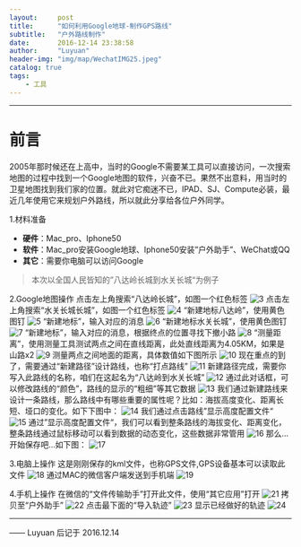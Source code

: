 ```yaml
---
layout:     post
title:      "如何利用Google地球-制作GPS路线"
subtitle:   "户外路线制作"
date:       2016-12-14 23:38:58
author:     "Luyuan"
header-img: "img/map/WechatIMG25.jpeg"
catalog: true
tags:
    - 工具
---
```


---
# 前言
2005年那时候还在上高中，当时的Google不需要某工具可以直接访问，一次搜索地图的过程中找到一个Google地图的软件，兴奋不已。果然不出意料，用当时的卫星地图找到我们家的位置。就此对它痴迷不已，IPAD、SJ、Compute必装，最近几年使用它来规划户外路线，所以就此分享给各位户外同学。

1.材料准备
- **硬件**：Mac_pro、Iphone50
- **软件**：Mac_pro安装Google地球、Iphone50安装”户外助手”、WeChat或QQ
- **其它**：需要你电脑可以访问Google

>本次以全国人民皆知的”八达岭长城到水关长城“为例子

2.Google地图操作
点击左上角搜索“八达岭长城”，如图一个红色标签
![3](/img/map/WechatIMG3.jpeg)
点击左上角搜索“水关长城长城”，如图一个红色标签
![4](/img/map/WechatIMG4.jpeg)
“新建地标八达岭”，使用黄色图钉
![5](/img/map/WechatIMG5.jpeg)
“新建地标”，输入对应的消息
![6](/img/map/WechatIMG6.jpeg)
“新建地标水关长城”，使用黄色图钉
![7](/img/map/WechatIMG7.jpeg)
“新建地标”，输入对应的消息，根据终点的位置寻找下撤小路
![8](/img/map/WechatIMG8.jpeg)
“测量距离”，使用测量工具测试两点之间在直线距离，此处直线距离为4.05KM，如果是山路x2
![9](/img/map/WechatIMG9.jpeg)
测量两点之间地面的距离，具体数值如下图所示
![10](/img/map/WechatIMG10.jpeg)
现在重点的到了，需要通过“新建路径”设计路线，也称“打点路线”
![11](/img/map/WechatIMG11.jpeg)
新建路径完成，需要你写入此路线的名称，咱们在这起名为“八达岭到水关长城”
![12](/img/map/WechatIMG12.jpeg)
通过此对话框，可以修改路线的“颜色”，路线的显示的“粗细”等其它数据
![13](/img/map/WechatIMG13.jpeg)
我们通过新建路线来设计一条路线，那么路线中有哪些重要的属性呢？比如：海拔高度变化、距离长短、垭口的变化。如下下图中：
![14](/img/map/WechatIMG14.jpeg)
我们通过点击路线”显示高度配置文件“
![15](/img/map/WechatIMG15.jpeg)
通过”显示高度配置文件“，我们可以看到整条路线的海拔变化、距离变化，整条路线通过鼠标移动可以看到数据的动态变化，这些数据非常管用
![16](/img/map/WechatIMG16.jpeg)
那么…开始保存吧...如下图：
![17](/img/map/WechatIMG17.jpeg)

3.电脑上操作
这是刚刚保存的kml文件，也称GPS文件,GPS设备基本可以读取此文件
![18](/img/map/WechatIMG18.jpeg)
通过MAC的微信客户端发送到手机端
![19](/img/map/WechatIMG19.jpeg)

4.手机上操作
在微信的“文件传输助手”打开此文件，使用“其它应用”打开
![21](/img/map/WechatIMG21.jpeg)
拷贝至“户外助手”
![22](/img/map/WechatIMG22.jpeg)
点击最下面的“导入轨迹”
![23](/img/map/WechatIMG23.jpeg)
显示已经做好的轨迹
![24](/img/map/WechatIMG24.jpeg)

---

—— Luyuan 后记于 2016.12.14
